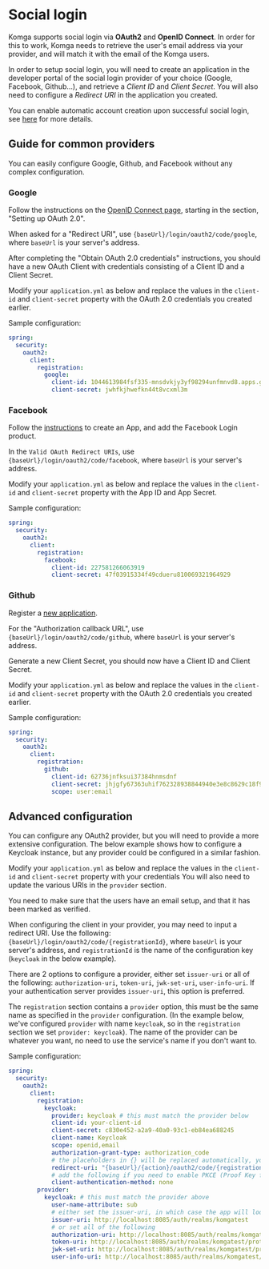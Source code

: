 # Social login

Komga supports social login via **OAuth2** and **OpenID Connect**. In order for this to work, Komga needs to retrieve the user's email address via your provider, and will match it with the email of the Komga users.

In order to setup social login, you will need to create an application in the developer portal of the social login provider of your choice (Google, Facebook, Github…), and retrieve a _Client ID_ and _Client Secret_. You will also need to configure a _Redirect URI_ in the application you created.

You can enable automatic account creation upon successful social login, see [here](/installation/configuration.md#komga_oauth2_account_creation--komgaoauth2-account-creation-truefalse) for more details.

## Guide for common providers

You can easily configure Google, Github, and Facebook without any complex configuration.

### Google

Follow the instructions on the [OpenID Connect page](https://developers.google.com/identity/protocols/OpenIDConnect), starting in the section, "Setting up OAuth 2.0".

When asked for a "Redirect URI", use `{baseUrl}/login/oauth2/code/google`, where `baseUrl` is your server's address.

After completing the "Obtain OAuth 2.0 credentials" instructions, you should have a new OAuth Client with credentials consisting of a Client ID and a Client Secret.

Modify your `application.yml` as below and replace the values in the `client-id` and `client-secret` property with the OAuth 2.0 credentials you created earlier.

Sample configuration:
```yaml
spring:
  security:
    oauth2:
      client:
        registration:
          google:
            client-id: 1044613984fsf335-mnsdvkjy3yf98294unfmnvd8.apps.googleusercontent.com
            client-secret: jwhfkjhwefkn44t8vcxml3m
```

### Facebook

Follow the [instructions](https://developers.facebook.com/docs/development/register) to create an App, and add the Facebook Login product.

In the `Valid OAuth Redirect URIs`, use `{baseUrl}/login/oauth2/code/facebook`, where `baseUrl` is your server's address.

Modify your `application.yml` as below and replace the values in the `client-id` and `client-secret` property with the App ID and App Secret.

Sample configuration:
```yaml
spring:
  security:
    oauth2:
      client:
        registration:
          facebook:
            client-id: 227581266063919
            client-secret: 47f03915334f49cdueru810069321964929
```

### Github

Register a [new application](https://github.com/settings/applications/new).

For the "Authorization callback URL", use `{baseUrl}/login/oauth2/code/github`, where `baseUrl` is your server's address.

Generate a new Client Secret, you should now have a Client ID and Client Secret.

Modify your `application.yml` as below and replace the values in the `client-id` and `client-secret` property with the OAuth 2.0 credentials you created earlier.

Sample configuration:
```yaml
spring:
  security:
    oauth2:
      client:
        registration:
          github:
            client-id: 62736jnfksui37384hnmsdnf
            client-secret: jhjgfy67363uhif762328938844940e3e8c8629c18f9
            scope: user:email
```

## Advanced configuration

You can configure any OAuth2 provider, but you will need to provide a more extensive configuration. The below example shows how to configure a Keycloak instance, but any provider could be configured in a similar fashion.

Modify your `application.yml` as below and replace the values in the `client-id` and `client-secret` property with your credentials You will also need to update the various URIs in the `provider` section.

You need to make sure that the users have an email setup, and that it has been marked as verified.

When configuring the client in your provider, you may need to input a redirect URI. Use the following: `{baseUrl}/login/oauth2/code/{registrationId}`, where `baseUrl` is your server's address, and `registrationId` is the name of the configuration key (`keycloak` in the below example).

There are 2 options to configure a provider, either set `issuer-uri` or all of the following: `authorization-uri`, `token-uri`,
`jwk-set-uri`, `user-info-uri`. If your authentication server provides `issuer-uri`, this option is preferred.

The `registration` section contains a `provider` option, this must be the same name as specified in the
`provider` configuration. (In the example below, we've configured `provider` with name `keycloak`, so in the
`registration` section we set `provider: keycloak`). The name of the provider can be whatever you want, no need
to use the service's name if you don't want to.

Sample configuration:
```yaml
spring:
  security:
    oauth2:
      client:
        registration:
          keycloak:
            provider: keycloak # this must match the provider below
            client-id: your-client-id
            client-secret: c830e452-a2a9-40a0-93c1-eb84ea688245
            client-name: Keycloak
            scope: openid,email
            authorization-grant-type: authorization_code
            # the placeholders in {} will be replaced automatically, you don't need to change this line
            redirect-uri: "{baseUrl}/{action}/oauth2/code/{registrationId}"
            # add the following if you need to enable PKCE (Proof Key for Code Exchange)
            client-authentication-method: none
        provider:
          keycloak: # this must match the provider above
            user-name-attribute: sub
            # either set the issuer-uri, in which case the app will lookup the configuration for you automatically
            issuer-uri: http://localhost:8085/auth/realms/komgatest
            # or set all of the following
            authorization-uri: http://localhost:8085/auth/realms/komgatest/protocol/openid-connect/auth
            token-uri: http://localhost:8085/auth/realms/komgatest/protocol/openid-connect/token
            jwk-set-uri: http://localhost:8085/auth/realms/komgatest/protocol/openid-connect/certs
            user-info-uri: http://localhost:8085/auth/realms/komgatest/protocol/openid-connect/userinfo
```